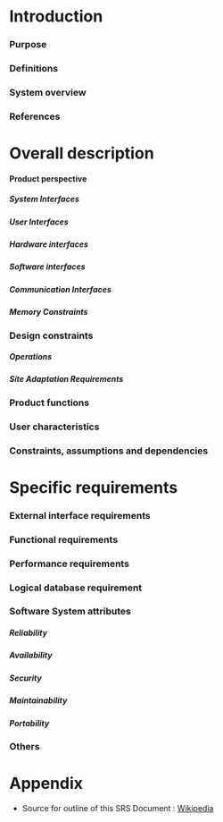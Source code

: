# Introduction
### Purpose
### Definitions
### System overview
### References
# Overall description
#### Product perspective
##### System Interfaces
##### User Interfaces
##### Hardware interfaces
##### Software interfaces
##### Communication Interfaces
##### Memory Constraints
### Design constraints
##### Operations
##### Site Adaptation Requirements
### Product functions
### User characteristics
### Constraints, assumptions and dependencies
# Specific requirements
### External interface requirements
### Functional requirements
### Performance requirements
### Logical database requirement
### Software System attributes
##### Reliability
##### Availability
##### Security
##### Maintainability
##### Portability
### Others
# Appendix
- Source for outline of this SRS Document : [Wikipedia](https://en.wikipedia.org/wiki/Software_requirements_specification#Structure) 
